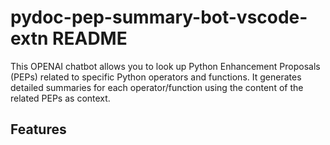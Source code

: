 # pydoc-pep-summary-bot-vscode-extn README

This OPENAI chatbot allows you to look up Python Enhancement Proposals (PEPs) related to specific Python operators and functions. It generates detailed summaries for each operator/function using the content of the related PEPs as context.

## Features

